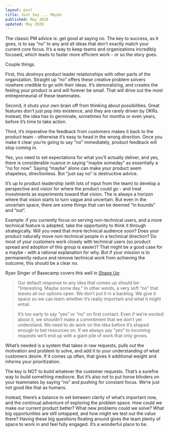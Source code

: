 ```yaml
---
layout: post
title: Just Say ... Maybe
published: May 2020
updated: May 2020
---
```


The classic PM advice is: get good at saying *no*. The key to success, as it goes, is to say “no” to any and all ideas that don’t exactly match your current core focus. It’s a way to keep teams and organizations incredibly focused, which leads to faster more efficient work - or so the story goes.

Couple things.

First, this _destroys_ product leader relationships with other parts of the organization. Straight up “no” offers these creative problem solvers nowhere credible to go with their ideas. It’s demoralizing, and creates the feeling your product is and will forever be small. That will drive out the most entrepreneurial of these teammates.

Second, it shuts your own brain off from thinking about possibilities. Great features don’t just pop into existence, and they are rarely driven by OKRs. Instead, the idea has to germinate, sometimes for months or even years, before it’s time to take action.

Third, it’s imperative the feedback from customers makes it back to the product team - otherwise it’s easy to head in the wrong direction. Once you make it clear you’re going to say “no” immediately, product feedback will stop coming in.

Yes, you need to set expectations for what you’ll actually deliver, and yes, there is considerable nuance in saying “maybe someday” as essentially a “no for now”. Saying “maybe” alone can make your product seem shapeless, directionless.  But “just say no” is destructive advice.

It’s up to product leadership (with lots of input from the team) to develop a perspective and vision for where the product could go - and treat investments as experiments toward that vision. The is always a horizon where that vision starts to turn vague and uncertain. But even in the uncertain space, there are some things that can be deemed “in bounds” and “out”.

Example: if you currently focus on serving non-technical users, and a more technical feature is adopted, take the opportunity to think it through strategically. Will you need that more technical audience soon? Does your product naturally move non-technical people in a technical direction? Do most of your customers work closely with technical users (so product spread and adoption of this group is easier)? That might be a good case for a maybe - with a rational explanation for why. But if your mission is to permanently reduce and remove technical work from achieving the outcome, this should be a clear *no*.

Ryan Singer of Basecamp covers this well in [Shape Up](https://basecamp.com/shapeup/1.2-chapter-03):

> Our default response to any idea that comes up should be: “Interesting. Maybe some day.” In other words, a very soft “no” that leaves all our options open. We don’t put it in a backlog. We give it space so we can learn whether it’s really important and what it might entail.

> It’s too early to say “yes” or “no” on first contact. Even if we’re excited about it, we shouldn’t make a commitment that we don’t yet understand. We need to do work on the idea before it’s shaped enough to bet resources on. If we always say “yes” to incoming requests we’ll end up with a giant pile of work that only grows.

What’s needed is a system that takes in raw requests, pulls out the motivation and problem to solve, and add it to your understanding of what customers desire. If it comes up often, that gives it additional weight and informs your prioritization.

The key is NOT to build whatever the customer requests. That’s a surefire way to build something mediocre. But it’s also not to put horse blinders on your teammates by saying “no” and pushing for constant focus. We’re just not good like that as humans.

Instead, there’s a balance to set between clarity of what’s important now, and the continual adventure of exploring the problem space. How could we make our current product better? What new problems could we solve? What big opportunities are still untapped, and how might we test out the value there? Having these big questions floating around gives the team plenty of space to work in and feel fully engaged. It’s a wonderful place to be.
